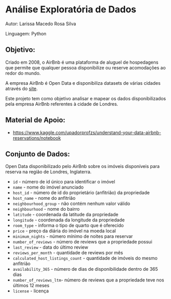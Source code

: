 # Análise Exploratória de Dados

Autor: Larissa Macedo Rosa Silva

Linguagem: Python 

## Objetivo:

Criado em 2008, o AirBnb é uma plataforma de aluguel de hospedagens que permite que qualquer pessoa disponibilize ou reserve acomodações ao redor do mundo.

A empresa AirBnb é Open Data e disponibiliza datasets de várias cidades através do [site](http://insideairbnb.com/get-the-data.html).

Este projeto tem como objetivo analisar e mapear os dados disponibilizados pela empresa AirBnb referentes à cidade de Londres.

## Material de Apoio:

- https://www.kaggle.com/upadorprofzs/understand-your-data-airbnb-reservations/notebook

## Conjunto de Dados:

Open Data disponibilizado pelo AirBnb sobre os imóveis disponíveis para reserva na região de Londres, Inglaterra.

* ```id``` - número de id único para identificar o imóvel
* ```name``` - nome do imóvel anunciado
* ```host_id``` - número de id do proprietário (anfitrião) da propriedade
* ```host_name``` - nome do anfitrião
* ```neighbourhood_group``` - não contém nenhum valor válido
* ```neighbourhood``` - nome do bairro
* ```latitude``` - coordenada da latitude da propriedade
* ```longitude``` - coordenada da longitude da propriedade
* ```room_type``` - informa o tipo de quarto que é oferecido
* ```price``` - preço da diária do imóvel na moeda local
* ```minimum_nights``` - número mínimo de noites para reservar
* ```number_of_reviews``` - número de reviews que a propriedade possui
* ```last_review``` - data do último review
* ```reviews_per_month``` - quantidade de reviews por mês
* ```calculated_host_listings_count``` - quantidade de imóveis do mesmo anfitrião
* ```availability_365``` - número de dias de disponibilidade dentro de 365 dias
* ```number_of_reviews_ltm```- número de reviews que a propriedade teve nos últimos 12 meses
* ```license``` - licença
